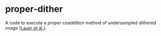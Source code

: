 # proper-dither

A code to execute a proper coaddition method of undersampled dithered image ([Lauer et al.](https://arxiv.org/pdf/1012.1855)).